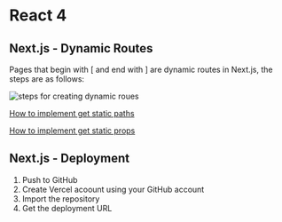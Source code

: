 # React 4
## Next.js - Dynamic Routes
Pages that begin with [ and end with ] are dynamic routes in Next.js, the steps are as follows:

![steps for creating dynamic roues](https://nextjs.org/static/images/learn/dynamic-routes/how-to-dynamic-routes.png)

[How to implement get static paths](https://nextjs.org/learn/basics/dynamic-routes/implement-getstaticpaths)

[How to implement get static props](https://nextjs.org/learn/basics/dynamic-routes/implement-getstaticprops)

## Next.js - Deployment

1. Push to GitHub
2. Create Vercel acoount using your GitHub account
3. Import the repository
4. Get the deployment URL